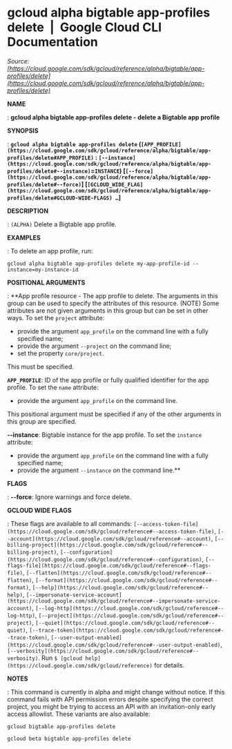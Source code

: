 # gcloud alpha bigtable app-profiles delete  |  Google Cloud CLI Documentation

*Source: [https://cloud.google.com/sdk/gcloud/reference/alpha/bigtable/app-profiles/delete](https://cloud.google.com/sdk/gcloud/reference/alpha/bigtable/app-profiles/delete)*

**NAME**

: **gcloud alpha bigtable app-profiles delete - delete a Bigtable app profile**

**SYNOPSIS**

: **`gcloud alpha bigtable app-profiles delete` (`[APP_PROFILE](https://cloud.google.com/sdk/gcloud/reference/alpha/bigtable/app-profiles/delete#APP_PROFILE)` : `[--instance](https://cloud.google.com/sdk/gcloud/reference/alpha/bigtable/app-profiles/delete#--instance)`=`INSTANCE`) [`[--force](https://cloud.google.com/sdk/gcloud/reference/alpha/bigtable/app-profiles/delete#--force)`] [`[GCLOUD_WIDE_FLAG](https://cloud.google.com/sdk/gcloud/reference/alpha/bigtable/app-profiles/delete#GCLOUD-WIDE-FLAGS) …`]**

**DESCRIPTION**

: `(ALPHA)` Delete a Bigtable app profile.

**EXAMPLES**

: To delete an app profile, run:

```
gcloud alpha bigtable app-profiles delete my-app-profile-id --instance=my-instance-id
```

**POSITIONAL ARGUMENTS**

: **App profile resource - The app profile to delete. The arguments in this group
can be used to specify the attributes of this resource. (NOTE) Some attributes
are not given arguments in this group but can be set in other ways.
To set the `project` attribute:

- provide the argument `app_profile` on the command line with a fully
specified name;
- provide the argument `--project` on the command line;
- set the property `core/project`.

This must be specified.

**`APP_PROFILE`**:
ID of the app profile or fully qualified identifier for the app profile.
To set the `name` attribute:

- provide the argument `app_profile` on the command line.

This positional argument must be specified if any of the other arguments in this
group are specified.

**--instance**:
Bigtable instance for the app profile.
To set the `instance` attribute:

- provide the argument `app_profile` on the command line with a fully
specified name;
- provide the argument `--instance` on the command line.**

**FLAGS**

: **--force**:
Ignore warnings and force delete.

**GCLOUD WIDE FLAGS**

: These flags are available to all commands: `[--access-token-file](https://cloud.google.com/sdk/gcloud/reference#--access-token-file)`,
`[--account](https://cloud.google.com/sdk/gcloud/reference#--account)`, `[--billing-project](https://cloud.google.com/sdk/gcloud/reference#--billing-project)`,
`[--configuration](https://cloud.google.com/sdk/gcloud/reference#--configuration)`,
`[--flags-file](https://cloud.google.com/sdk/gcloud/reference#--flags-file)`,
`[--flatten](https://cloud.google.com/sdk/gcloud/reference#--flatten)`, `[--format](https://cloud.google.com/sdk/gcloud/reference#--format)`, `[--help](https://cloud.google.com/sdk/gcloud/reference#--help)`, `[--impersonate-service-account](https://cloud.google.com/sdk/gcloud/reference#--impersonate-service-account)`,
`[--log-http](https://cloud.google.com/sdk/gcloud/reference#--log-http)`,
`[--project](https://cloud.google.com/sdk/gcloud/reference#--project)`, `[--quiet](https://cloud.google.com/sdk/gcloud/reference#--quiet)`, `[--trace-token](https://cloud.google.com/sdk/gcloud/reference#--trace-token)`, `[--user-output-enabled](https://cloud.google.com/sdk/gcloud/reference#--user-output-enabled)`,
`[--verbosity](https://cloud.google.com/sdk/gcloud/reference#--verbosity)`.
Run `$ [gcloud help](https://cloud.google.com/sdk/gcloud/reference)` for details.

**NOTES**

: This command is currently in alpha and might change without notice. If this
command fails with API permission errors despite specifying the correct project,
you might be trying to access an API with an invitation-only early access
allowlist. These variants are also available:

```
gcloud bigtable app-profiles delete
```

```
gcloud beta bigtable app-profiles delete
```
